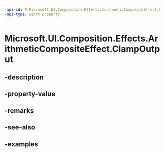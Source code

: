 ```yaml
---
-api-id: P:Microsoft.UI.Composition.Effects.ArithmeticCompositeEffect.ClampOutput
-api-type: winrt property
---
```


<!-- Property syntax.
public bool ClampOutput { get;  set; }
-->

# Microsoft.UI.Composition.Effects.ArithmeticCompositeEffect.ClampOutput

## -description

## -property-value

## -remarks

## -see-also

## -examples

